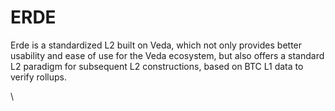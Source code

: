 # ERDE

Erde is a standardized L2 built on Veda, which not only provides better usability and ease of use for the Veda ecosystem, but also offers a standard L2 paradigm for subsequent L2 constructions, based on BTC L1 data to verify rollups.

\
